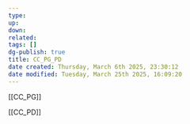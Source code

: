 ```yaml
---
type: 
up: 
down: 
related: 
tags: []
dg-publish: true
title: CC_PG_PD
date created: Thursday, March 6th 2025, 23:30:12
date modified: Tuesday, March 25th 2025, 16:09:20
---
```


[[CC_PG]]

[[CC_PD]]
